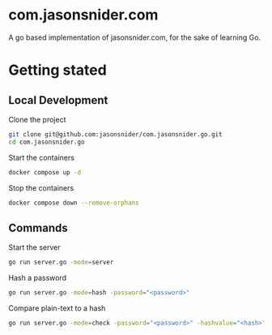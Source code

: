 # com.jasonsnider.com

A go based implementation of jasonsnider.com, for the sake of learning Go.

# Getting stated

## Local Development

Clone the project 

```sh
git clone git@github.com:jasonsnider/com.jasonsnider.go.git
cd com.jasonsnider.go
```

Start the containers
```sh
docker compose up -d
```

Stop the containers
```sh
docker compose down --remove-orphans
```

## Commands

Start the server
```sh
go run server.go -mode=server
```

Hash a password
```sh
go run server.go -mode=hash -password="<password>"
```

Compare plain-text to a hash
```sh
go run server.go -mode=check -password="<password>" -hashvalue="<hash>"
```
